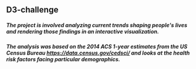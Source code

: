 ## D3-challenge
##### The project is involved analyzing current trends shaping people's lives and rendering those findings in an interactive visualization.
##### The analysis was based on the 2014 ACS 1-year estimates from the US Census Bureau https://data.census.gov/cedsci/ and looks at the health risk factors facing particular demographics.
